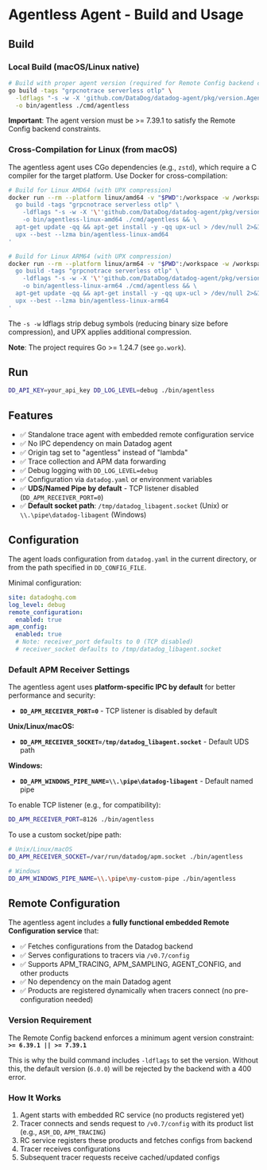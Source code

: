 # Agentless Agent - Build and Usage

## Build

### Local Build (macOS/Linux native)

```bash
# Build with proper agent version (required for Remote Config backend compatibility)
go build -tags "grpcnotrace serverless otlp" \
  -ldflags "-s -w -X 'github.com/DataDog/datadog-agent/pkg/version.AgentVersion=7.60.0'" \
  -o bin/agentless ./cmd/agentless
```

**Important**: The agent version must be >= 7.39.1 to satisfy the Remote Config backend constraints.

### Cross-Compilation for Linux (from macOS)

The agentless agent uses CGo dependencies (e.g., `zstd`), which require a C compiler for the target platform. Use Docker for cross-compilation:

```bash
# Build for Linux AMD64 (with UPX compression)
docker run --rm --platform linux/amd64 -v "$PWD":/workspace -w /workspace golang:1.24 bash -c '
  go build -tags "grpcnotrace serverless otlp" \
    -ldflags "-s -w -X '\''github.com/DataDog/datadog-agent/pkg/version.AgentVersion=7.60.0'\''" \
    -o bin/agentless-linux-amd64 ./cmd/agentless && \
  apt-get update -qq && apt-get install -y -qq upx-ucl > /dev/null 2>&1 && \
  upx --best --lzma bin/agentless-linux-amd64
'

# Build for Linux ARM64 (with UPX compression)
docker run --rm --platform linux/arm64 -v "$PWD":/workspace -w /workspace golang:1.24 bash -c '
  go build -tags "grpcnotrace serverless otlp" \
    -ldflags "-s -w -X '\''github.com/DataDog/datadog-agent/pkg/version.AgentVersion=7.60.0'\''" \
    -o bin/agentless-linux-arm64 ./cmd/agentless && \
  apt-get update -qq && apt-get install -y -qq upx-ucl > /dev/null 2>&1 && \
  upx --best --lzma bin/agentless-linux-arm64
'
```

The `-s -w` ldflags strip debug symbols (reducing binary size before compression), and UPX applies additional compression.

**Note**: The project requires Go >= 1.24.7 (see `go.work`).

## Run

```bash
DD_API_KEY=your_api_key DD_LOG_LEVEL=debug ./bin/agentless
```

## Features

- ✅ Standalone trace agent with embedded remote configuration service
- ✅ No IPC dependency on main Datadog agent  
- ✅ Origin tag set to "agentless" instead of "lambda"
- ✅ Trace collection and APM data forwarding
- ✅ Debug logging with `DD_LOG_LEVEL=debug`
- ✅ Configuration via `datadog.yaml` or environment variables
- ✅ **UDS/Named Pipe by default** - TCP listener disabled (`DD_APM_RECEIVER_PORT=0`)
- ✅ **Default socket path**: `/tmp/datadog_libagent.socket` (Unix) or `\\.\pipe\datadog-libagent` (Windows)

## Configuration

The agent loads configuration from `datadog.yaml` in the current directory, or from the path specified in `DD_CONFIG_FILE`.

Minimal configuration:
```yaml
site: datadoghq.com
log_level: debug
remote_configuration:
  enabled: true
apm_config:
  enabled: true
  # Note: receiver_port defaults to 0 (TCP disabled)
  # receiver_socket defaults to /tmp/datadog_libagent.socket
```

### Default APM Receiver Settings

The agentless agent uses **platform-specific IPC by default** for better performance and security:

- **`DD_APM_RECEIVER_PORT=0`** - TCP listener is disabled by default

**Unix/Linux/macOS:**
- **`DD_APM_RECEIVER_SOCKET=/tmp/datadog_libagent.socket`** - Default UDS path

**Windows:**
- **`DD_APM_WINDOWS_PIPE_NAME=\\.\pipe\datadog-libagent`** - Default named pipe

To enable TCP listener (e.g., for compatibility):
```bash
DD_APM_RECEIVER_PORT=8126 ./bin/agentless
```

To use a custom socket/pipe path:
```bash
# Unix/Linux/macOS
DD_APM_RECEIVER_SOCKET=/var/run/datadog/apm.socket ./bin/agentless

# Windows
DD_APM_WINDOWS_PIPE_NAME=\\.\pipe\my-custom-pipe ./bin/agentless
```

## Remote Configuration

The agentless agent includes a **fully functional embedded Remote Configuration service** that:
- ✅ Fetches configurations from the Datadog backend
- ✅ Serves configurations to tracers via `/v0.7/config`
- ✅ Supports APM_TRACING, APM_SAMPLING, AGENT_CONFIG, and other products
- ✅ No dependency on the main Datadog agent
- ✅ Products are registered dynamically when tracers connect (no pre-configuration needed)

### Version Requirement

The Remote Config backend enforces a minimum agent version constraint: **`>= 6.39.1 || >= 7.39.1`**

This is why the build command includes `-ldflags` to set the version. Without this, the default version (`6.0.0`) will be rejected by the backend with a 400 error.

### How It Works

1. Agent starts with embedded RC service (no products registered yet)
2. Tracer connects and sends request to `/v0.7/config` with its product list (e.g., `ASM_DD`, `APM_TRACING`)
3. RC service registers these products and fetches configs from backend
4. Tracer receives configurations
5. Subsequent tracer requests receive cached/updated configs
